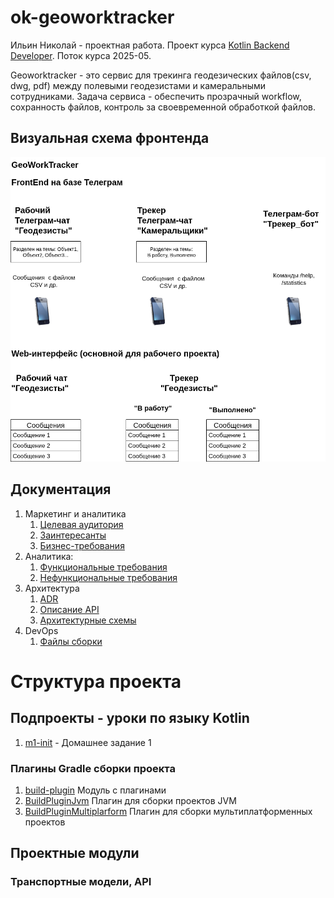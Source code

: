 # ok-geoworktracker

Ильин Николай - проектная работа. 
Проект курса
[Kotlin Backend Developer](https://otus.ru/lessons/kotlin/).
Поток курса 2025-05.

Geoworktracker - это сервис для трекинга геодезических файлов(csv, dwg, pdf) между полевыми геодезистами и камеральными сотрудниками. 
Задача сервиса - обеспечить прозрачный workflow, сохранность файлов, контроль за своевременной обработкой файлов.
## Визуальная схема фронтенда

![Макет фронта](imgs/design-layout.png)

## Документация

1. Маркетинг и аналитика
    1. [Целевая аудитория](./docs/01-biz/01-target-audience.md)
    2. [Заинтересанты](./docs/01-biz/02-stakeholders.md)
    3. [Бизнес-требования](./docs/01-biz/03-bizreq.md)
2. Аналитика:
    1. [Функциональные требования](./docs/02-analysis/01-functional-requiremens.md)
    2. [Нефункциональные требования](./docs/02-analysis/02-nonfunctional-requirements.md)
3. Архитектура
    1. [ADR](docs/03-architecture/01-adrs.md)
    2. [Описание API](docs/03-architecture/02-api.md)
    3. [Архитектурные схемы](docs/03-architecture/03-arch.md)
4. DevOps
    1. [Файлы сборки](./deploy)

# Структура проекта

## Подпроекты - уроки по языку Kotlin

1. [m1-init](lessons/m1-init) - Домашнее задание 1
 
### Плагины Gradle сборки проекта

1. [build-plugin](build-plugin) Модуль с плагинами
2. [BuildPluginJvm](build-plugin/src/main/kotlin/BuildPluginJvm.kt) Плагин для сборки проектов JVM
3. [BuildPluginMultiplarform](build-plugin/src/main/kotlin/BuildPluginMultiplatform.kt) Плагин для сборки
   мультиплатформенных проектов

## Проектные модули

### Транспортные модели, API



